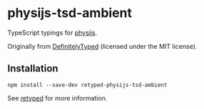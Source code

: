 # physijs-tsd-ambient

TypeScript typings for [physijs](http://chandlerprall.github.io/Physijs/).

Originally from [DefinitelyTyped](https://github.com/DefinitelyTyped/DefinitelyTyped) (licensed under the MIT license).

## Installation

```
npm install --save-dev retyped-physijs-tsd-ambient
```

See [retyped](https://github.com/retyped/retyped) for more information.